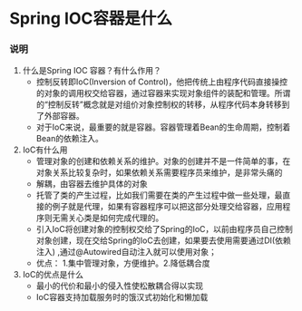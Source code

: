 # Spring IOC容器是什么

### 说明

1. 什么是Spring IOC 容器？有什么作用？
      - 控制反转即IoC(Inversion of Control)，他把传统上由程序代码直接操控的对象的调用权交给容器，通过容器来实现对象组件的装配和管理。所谓的“控制反转”概念就是对组价对象控制权的转移，从程序代码本身转移到了外部容器。
      - 对于IoC来说，最重要的就是容器。容器管理着Bean的生命周期，控制着Bean的依赖注入。
2. IoC有什么用
    - 管理对象的创建和依赖关系的维护。对象的创建并不是一件简单的事，在对象关系比较复杂时，如果依赖关系需要程序员来维护，是非常头痛的
    - 解耦，由容器去维护具体的对象
    - 托管了类的产生过程，比如我们需要在类的产生过程中做一些处理，最直接的例子就是代理，如果有容器程序可以把这部分处理交给容器，应用程序则无需关心类是如何完成代理的。
    - 引入IoC将创建对象的控制权交给了Spring的IoC，以前由程序员自己控制对象创建，现在交给Spring的IoC去创建，如果要去使用需要通过DI(依赖注入) ,通过@Autowired自动注入就可以使用对象；
    - 优点： 1.集中管理对象，方便维护。2.降低耦合度
3. IoC的优点是什么
    - 最小的代价和最小的侵入性使松散耦合得以实现
    - IoC容器支持加载服务时的饿汉式初始化和懒加载